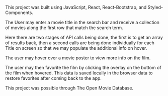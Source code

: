 This project was built using JavaScript, React, React-Bootstrap, and Styled-Components.

The User may enter a movie title in the search bar and receive a collection of movies along the first row that match the search term.

Here there are two stages of API calls being done, the first is to get an array of results back, then a second calls are being done individually for each Title on screen so that we may populate the additional info on hover.

The user may hover over a movie poster to view more info on the film.

The user may then favorite the film by clicking the overlay on the bottom of the film when hovered. This data is saved locally in the browser data to restore favorites after coming back to the app.

This project was possible through The Open Movie Database.
